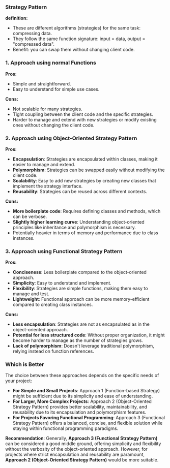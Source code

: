### Strategy Pattern
**definition:**
- These are different algorithms (strategies) for the same task: compressing data.
- They follow the same function signature: input = data, output = "compressed data".
- Benefit: you can swap them without changing client code.

### 1. Approach using normal Functions

**Pros:**

- Simple and straightforward.
- Easy to understand for simple use cases.

**Cons:**

- Not scalable for many strategies.
- Tight coupling between the client code and the specific strategies.
- Harder to manage and extend with new strategies or modify existing ones without changing the client code.

### 2. Approach using Object-Oriented Strategy Pattern

**Pros:**

- **Encapsulation**: Strategies are encapsulated within classes, making it easier to manage and extend.
- **Polymorphism**: Strategies can be swapped easily without modifying the client code.
- **Scalability**: Easy to add new strategies by creating new classes that implement the strategy interface.
- **Reusability**: Strategies can be reused across different contexts.

**Cons:**

- **More boilerplate code**: Requires defining classes and methods, which can be verbose.
- **Slightly higher learning curve**: Understanding object-oriented principles like inheritance and polymorphism is necessary.
- Potentially heavier in terms of memory and performance due to class instances.

### 3. Approach using Functional Strategy Pattern

**Pros:**

- **Conciseness**: Less boilerplate compared to the object-oriented approach.
- **Simplicity**: Easy to understand and implement.
- **Flexibility**: Strategies are simple functions, making them easy to manage and test.
- **Lightweight**: Functional approach can be more memory-efficient compared to creating class instances.

**Cons:**

- **Less encapsulation**: Strategies are not as encapsulated as in the object-oriented approach.
- **Potential for less structured code**: Without proper organization, it might become harder to manage as the number of strategies grows.
- **Lack of polymorphism**: Doesn't leverage traditional polymorphism, relying instead on function references.

### Which is Better

The choice between these approaches depends on the specific needs of your project:

- **For Simple and Small Projects**: Approach 1 (Function-based Strategy) might be sufficient due to its simplicity and ease of understanding.
- **For Larger, More Complex Projects**: Approach 2 (Object-Oriented Strategy Pattern) provides better scalability, maintainability, and reusability due to its encapsulation and polymorphism features.
- **For Projects Favoring Functional Programming**: Approach 3 (Functional Strategy Pattern) offers a balanced, concise, and flexible solution while staying within functional programming paradigms.

**Recommendation**: Generally, **Approach 3 (Functional Strategy Pattern)** can be considered a good middle ground, offering simplicity and flexibility without the verbosity of the object-oriented approach. However, for projects where strict encapsulation and reusability are paramount, **Approach 2 (Object-Oriented Strategy Pattern)** would be more suitable.
